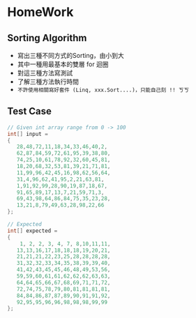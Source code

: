 # HomeWork

## Sorting Algorithm

* 寫出三種不同方式的Sorting，由小到大
* 其中一種用最基本的雙層 for 迴圈
* 對這三種方法寫測試
* 了解三種方法執行時間
* `不許使用相關寫好套件 (Linq, xxx.Sort....)，只能自己刻 !! ㄎㄎ`

## Test Case

```JAVA
// Given int array range from 0 -> 100
int[] input =
{
   28,48,72,11,18,34,33,46,40,2,
   62,87,84,59,72,61,95,39,38,80,
   74,25,10,61,78,92,32,60,45,81,
   18,20,68,32,53,81,39,21,71,81,
   11,99,96,42,45,16,98,62,56,64,
   31,4,96,62,41,95,2,21,63,81,
   1,91,92,99,28,90,19,87,18,67,
   91,65,89,17,13,7,21,59,71,3,
   69,43,98,64,86,84,75,35,23,28,
   13,21,8,79,49,63,28,98,22,66
};

// Expected
int[] expected =
{
    1, 2, 2, 3, 4, 7, 8,10,11,11,
   13,13,16,17,18,18,18,19,20,21,
   21,21,21,22,23,25,28,28,28,28,
   31,32,32,33,34,35,38,39,39,40,
   41,42,43,45,45,46,48,49,53,56,
   59,59,60,61,61,62,62,62,63,63,
   64,64,65,66,67,68,69,71,71,72,
   72,74,75,78,79,80,81,81,81,81,
   84,84,86,87,87,89,90,91,91,92,
   92,95,95,96,96,98,98,98,99,99
};
```
